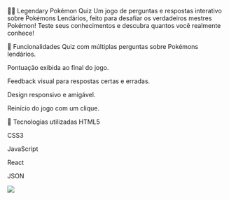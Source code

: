 🧠✨ Legendary Pokémon Quiz
Um jogo de perguntas e respostas interativo sobre Pokémons Lendários, feito para desafiar os verdadeiros mestres Pokémon! Teste seus conhecimentos e descubra quantos você realmente conhece!

📌 Funcionalidades
Quiz com múltiplas perguntas sobre Pokémons lendários.

Pontuação exibida ao final do jogo.

Feedback visual para respostas certas e erradas.

Design responsivo e amigável.

Reinício do jogo com um clique.

🚀 Tecnologias utilizadas
HTML5

CSS3

JavaScript

React 

JSON 


![](https://media2.giphy.com/media/5Yl9ZjaQI3waUpEBVO/200w.gif?cid=6c09b952j27xjkalhjvuy9ob4gkcj422mcq17odchm5znsq9&ep=v1_gifs_search&rid=200w.gif&ct=g)
